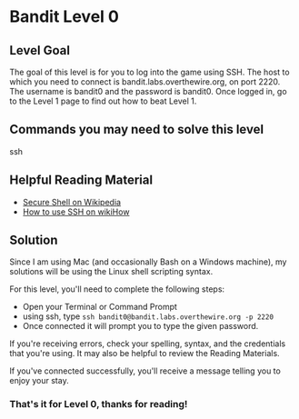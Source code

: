 # Bandit Level 0

## Level Goal

The goal of this level is for you to log into the game using SSH.
The host to which you need to connect is
bandit.labs.overthewire.org, on port 2220.
The username is bandit0 and the password is bandit0. Once
logged in, go to the Level 1 page to find out how to beat Level
1.

## Commands you may need to solve this level

ssh

## Helpful Reading Material

- [Secure Shell on Wikipedia](https://en.wikipedia.org/wiki/Secure_Shell)
- [How to use SSH on wikiHow](https://www.wikihow.com/Use-SSH)


## Solution

Since I am using Mac (and occasionally Bash on a Windows machine), my solutions will be using the Linux shell scripting syntax.

For this level, you'll need to complete the following steps:
- Open your Terminal or Command Prompt
- using ssh, type `ssh bandit0@bandit.labs.overthewire.org -p 2220`
- Once connected it will prompt you to type the given password.

If you're receiving errors, check your spelling, syntax, and the credentials that you're using. It may also be helpful to review the Reading Materials.

If you've connected successfully, you'll receive a message telling you to enjoy your stay.

### That's it for Level 0, thanks for reading!
